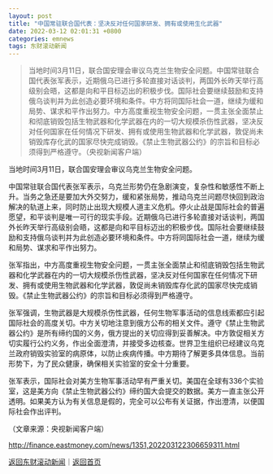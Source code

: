 ```yaml
---
layout: post
title: "中国常驻联合国代表：坚决反对任何国家研发、拥有或使用生化武器"
date: 2022-03-12 02:01:31 +0800
categories: emnews
tags: 东财滚动新闻
---
```

> 当地时间3月11日，联合国安理会审议乌克兰生物安全问题。中国常驻联合国代表张军表示，近期俄乌已进行多轮直接对话谈判，两国外长昨天举行高级别会晤，这都是向和平目标迈出的积极步伐。国际社会要继续鼓励和支持俄乌谈判并为此创造必要环境和条件。中方将同国际社会一道，继续为缓和局势、谋求和平作出努力。中方高度重视生物安全问题，一贯主张全面禁止和彻底销毁包括生物武器和化学武器在内的一切大规模杀伤性武器，坚决反对任何国家在任何情况下研发、拥有或使用生物武器和化学武器，敦促尚未销毁库存化武的国家尽快完成销毁。《禁止生物武器公约》的宗旨和目标必须得到严格遵守。（央视新闻客户端）

<p>当地时间3月11日，联合国安理会审议乌克兰生物安全问题。</p>
 <p>中国常驻联合国代表张军表示，乌克兰形势仍在急剧演变，复杂性和敏感性不断上升。当务之急还是要加大外交努力，缓和紧张局势，推动乌克兰问题尽快回到政治解决的轨道上来，同时防止出现大规模人道主义危机。停火止战是国际社会的普遍愿望，和平谈判是唯一可行的现实手段。近期俄乌已进行多轮直接对话谈判，两国外长昨天举行高级别会晤，这都是向和平目标迈出的积极步伐。国际社会要继续鼓励和支持俄乌谈判并为此创造必要环境和条件。中方将同国际社会一道，继续为缓和局势、谋求和平作出努力。</p>
 <p>张军指出，中方高度重视生物安全问题，一贯主张全面禁止和彻底销毁包括生物武器和化学武器在内的一切大规模杀伤性武器，坚决反对任何国家在任何情况下研发、拥有或使用生物武器和化学武器，敦促尚未销毁库存化武的国家尽快完成销毁。《禁止生物武器公约》的宗旨和目标必须得到严格遵守。</p>
 <p>张军强调，生物武器是大规模杀伤性武器，任何生物军事活动的信息线索都应引起国际社会的高度关切。中方关切地注意到俄方公布的相关文件。遵守《禁止生物武器公约》是所有缔约国的义务，俄方提出的关切应得到妥善解决。中方敦促相关方切实履行公约义务，作出全面澄清，并接受多边核查。世界卫生组织已经建议乌克兰政府销毁实验室的病原体，以防止疾病传播。中方期待了解更多具体信息。当前形势下，为了民众健康，确保相关实验室的安全十分重要。</p>
 <p>张军表示，国际社会对美方生物军事活动早有严重关切。美国在全球有336个实验室，这是美方向《禁止生物武器公约》缔约国大会提交的数据。美方一直主张公开透明。如果美方认为有关信息是假的，完全可以公布有关证据，作出澄清，以便国际社会作出评判。</p><p class="em_media">（文章来源：央视新闻客户端）</p>

<http://finance.eastmoney.com/news/1351,202203122306659311.html>

[返回东财滚动新闻](//finews.withounder.com/emnews/)｜[返回首页](//finews.withounder.com/)